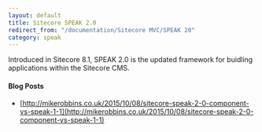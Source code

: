 ```yaml
---
layout: default
title: Sitecore SPEAK 2.0
redirect_from: "/documentation/Sitecore MVC/SPEAK 20"
category: speak
---
```


Introduced in Sitecore 8.1, SPEAK 2.0 is the updated framework for buidling applications within the Sitecore CMS.


#### Blog Posts

* [http://mikerobbins.co.uk/2015/10/08/sitecore-speak-2-0-component-vs-speak-1-1](http://mikerobbins.co.uk/2015/10/08/sitecore-speak-2-0-component-vs-speak-1-1)